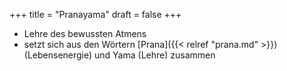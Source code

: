 +++
title = "Pranayama"
draft = false
+++

-   Lehre des bewussten Atmens
-   setzt sich aus den Wörtern [Prana]({{< relref "prana.md" >}}) (Lebensenergie) und Yama (Lehre) zusammen
